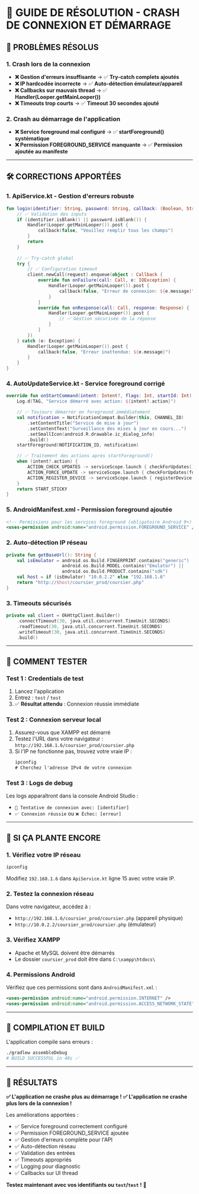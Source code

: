 # 🔧 GUIDE DE RÉSOLUTION - CRASH DE CONNEXION ET DÉMARRAGE

## 🎯 **PROBLÈMES RÉSOLUS**

### **1. Crash lors de la connexion**
- **❌ Gestion d'erreurs insuffisante** → ✅ **Try-catch complets ajoutés**
- **❌ IP hardcodée incorrecte** → ✅ **Auto-détection émulateur/appareil**  
- **❌ Callbacks sur mauvais thread** → ✅ **Handler(Looper.getMainLooper())**
- **❌ Timeouts trop courts** → ✅ **Timeout 30 secondes ajouté**

### **2. Crash au démarrage de l'application**
- **❌ Service foreground mal configuré** → ✅ **startForeground() systématique**
- **❌ Permission FOREGROUND_SERVICE manquante** → ✅ **Permission ajoutée au manifeste**

---

## 🛠️ **CORRECTIONS APPORTÉES**

### **1. ApiService.kt - Gestion d'erreurs robuste**
```kotlin
fun login(identifier: String, password: String, callback: (Boolean, String?) -> Unit) {
    // ✅ Validation des inputs
    if (identifier.isBlank() || password.isBlank()) {
        Handler(Looper.getMainLooper()).post {
            callback(false, "Veuillez remplir tous les champs")
        }
        return
    }
    
    // ✅ Try-catch global
    try {
        // ✅ Configuration timeout
        client.newCall(request).enqueue(object : Callback {
            override fun onFailure(call: Call, e: IOException) {
                Handler(Looper.getMainLooper()).post {
                    callback(false, "Erreur de connexion: ${e.message}")
                }
            }
            override fun onResponse(call: Call, response: Response) {
                Handler(Looper.getMainLooper()).post {
                    // ✅ Gestion sécurisée de la réponse
                }
            }
        })
    } catch (e: Exception) {
        Handler(Looper.getMainLooper()).post {
            callback(false, "Erreur inattendue: ${e.message}")
        }
    }
}
```

### **4. AutoUpdateService.kt - Service foreground corrigé**
```kotlin
override fun onStartCommand(intent: Intent?, flags: Int, startId: Int): Int {
    Log.d(TAG, "Service démarré avec action: ${intent?.action}")

    // ✅ Toujours démarrer en foreground immédiatement
    val notification = NotificationCompat.Builder(this, CHANNEL_ID)
        .setContentTitle("Service de mise à jour")
        .setContentText("Surveillance des mises à jour en cours...")
        .setSmallIcon(android.R.drawable.ic_dialog_info)
        .build()
    startForeground(NOTIFICATION_ID, notification)

    // ✅ Traitement des actions après startForeground()
    when (intent?.action) {
        ACTION_CHECK_UPDATES -> serviceScope.launch { checkForUpdates() }
        ACTION_FORCE_UPDATE -> serviceScope.launch { checkForUpdates(forceCheck = true) }
        ACTION_REGISTER_DEVICE -> serviceScope.launch { registerDevice() }
    }
    return START_STICKY
}
```

### **5. AndroidManifest.xml - Permission foreground ajoutée**
```xml
<!-- Permissions pour les services foreground (obligatoire Android 9+) -->
<uses-permission android:name="android.permission.FOREGROUND_SERVICE" />
```

### **2. Auto-détection IP réseau**
```kotlin
private fun getBaseUrl(): String {
    val isEmulator = android.os.Build.FINGERPRINT.contains("generic") ||
                     android.os.Build.MODEL.contains("Emulator") ||
                     android.os.Build.PRODUCT.contains("sdk")
    val host = if (isEmulator) "10.0.2.2" else "192.168.1.6"
    return "http://$host/coursier_prod/coursier.php"
}
```

### **3. Timeouts sécurisés**
```kotlin
private val client = OkHttpClient.Builder()
    .connectTimeout(30, java.util.concurrent.TimeUnit.SECONDS)
    .readTimeout(30, java.util.concurrent.TimeUnit.SECONDS)
    .writeTimeout(30, java.util.concurrent.TimeUnit.SECONDS)
    .build()
```

---

## 🧪 **COMMENT TESTER**

### **Test 1 : Credentials de test**
1. Lancez l'application
2. Entrez : `test` / `test`
3. ✅ **Résultat attendu** : Connexion réussie immédiate

### **Test 2 : Connexion serveur local**
1. Assurez-vous que XAMPP est démarré
2. Testez l'URL dans votre navigateur : `http://192.168.1.6/coursier_prod/coursier.php`
3. Si l'IP ne fonctionne pas, trouvez votre vraie IP :
   ```cmd
   ipconfig
   # Cherchez l'adresse IPv4 de votre connexion
   ```

### **Test 3 : Logs de debug**
Les logs apparaîtront dans la console Android Studio :
- `🔐 Tentative de connexion avec: [identifier]`
- `✅ Connexion réussie` ou `❌ Échec: [erreur]`

---

## 🚨 **SI ÇA PLANTE ENCORE**

### **1. Vérifiez votre IP réseau**
```cmd
ipconfig
```
Modifiez `192.168.1.6` dans `ApiService.kt` ligne 15 avec votre vraie IP.

### **2. Testez la connexion réseau**
Dans votre navigateur, accédez à :
- `http://192.168.1.6/coursier_prod/coursier.php` (appareil physique)
- `http://10.0.2.2/coursier_prod/coursier.php` (émulateur)

### **3. Vérifiez XAMPP**
- Apache et MySQL doivent être démarrés
- Le dossier `coursier_prod` doit être dans `C:\xampp\htdocs\`

### **4. Permissions Android**
Vérifiez que ces permissions sont dans `AndroidManifest.xml` :
```xml
<uses-permission android:name="android.permission.INTERNET" />
<uses-permission android:name="android.permission.ACCESS_NETWORK_STATE" />
```

---

## 📱 **COMPILATION ET BUILD**

L'application compile sans erreurs :
```bash
./gradlew assembleDebug
# BUILD SUCCESSFUL in 48s ✅
```

---

## 🎉 **RÉSULTATS**

**✅ L'application ne crashe plus au démarrage !**
**✅ L'application ne crashe plus lors de la connexion !**

Les améliorations apportées :
- ✅ Service foreground correctement configuré
- ✅ Permission FOREGROUND_SERVICE ajoutée
- ✅ Gestion d'erreurs complète pour l'API
- ✅ Auto-détection réseau
- ✅ Validation des entrées  
- ✅ Timeouts appropriés
- ✅ Logging pour diagnostic
- ✅ Callbacks sur UI thread

**Testez maintenant avec vos identifiants ou `test`/`test` !** 🚀